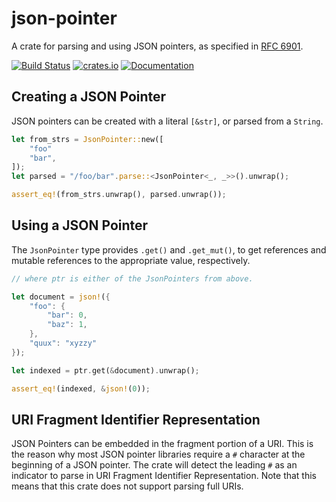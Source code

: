 # json-pointer

A crate for parsing and using JSON pointers, as specified in [RFC 6901](https://tools.ietf.org/html/rfc6901).

[![Build Status](https://travis-ci.org/remexre/json-pointer.svg?branch=master)](https://travis-ci.org/remexre/json-pointer)
[![crates.io](https://img.shields.io/crates/v/json-pointer.svg)](https://crates.io/crates/json-pointer)
[![Documentation](https://docs.rs/json-pointer/badge.svg)](https://docs.rs/json-pointer)

## Creating a JSON Pointer

JSON pointers can be created with a literal `[&str]`, or parsed from a `String`.

```rust
let from_strs = JsonPointer::new([
    "foo"
    "bar",
]);
let parsed = "/foo/bar".parse::<JsonPointer<_, _>>().unwrap();

assert_eq!(from_strs.unwrap(), parsed.unwrap());
```

## Using a JSON Pointer

The `JsonPointer` type provides `.get()` and `.get_mut()`, to get references
and mutable references to the appropriate value, respectively.

```rust
// where ptr is either of the JsonPointers from above.

let document = json!({
    "foo": {
        "bar": 0,
        "baz": 1,
    },
    "quux": "xyzzy"
});

let indexed = ptr.get(&document).unwrap();

assert_eq!(indexed, &json!(0));
```

## URI Fragment Identifier Representation

JSON Pointers can be embedded in the fragment portion of a URI. This is the
reason why most JSON pointer libraries require a `#` character at the beginning
of a JSON pointer. The crate will detect the leading `#` as an indicator to
parse in URI Fragment Identifier Representation. Note that this means that this
crate does not support parsing full URIs.
